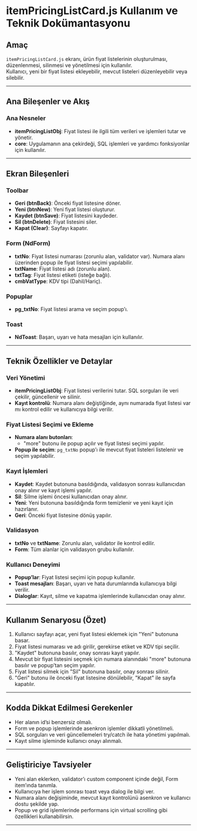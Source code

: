 # itemPricingListCard.js Kullanım ve Teknik Dokümantasyonu

## Amaç
`itemPricingListCard.js` ekranı, ürün fiyat listelerinin oluşturulması, düzenlenmesi, silinmesi ve yönetilmesi için kullanılır.  
Kullanıcı, yeni bir fiyat listesi ekleyebilir, mevcut listeleri düzenleyebilir veya silebilir.

---

## Ana Bileşenler ve Akış

### Ana Nesneler
- **itemPricingListObj**: Fiyat listesi ile ilgili tüm verileri ve işlemleri tutar ve yönetir.
- **core**: Uygulamanın ana çekirdeği, SQL işlemleri ve yardımcı fonksiyonlar için kullanılır.

---

## Ekran Bileşenleri

### Toolbar
- **Geri (btnBack)**: Önceki fiyat listesine döner.
- **Yeni (btnNew)**: Yeni fiyat listesi oluşturur.
- **Kaydet (btnSave)**: Fiyat listesini kaydeder.
- **Sil (btnDelete)**: Fiyat listesini siler.
- **Kapat (Clear)**: Sayfayı kapatır.

### Form (NdForm)
- **txtNo**: Fiyat listesi numarası (zorunlu alan, validator var). Numara alanı üzerinden popup ile fiyat listesi seçimi yapılabilir.
- **txtName**: Fiyat listesi adı (zorunlu alan).
- **txtTag**: Fiyat listesi etiketi (isteğe bağlı).
- **cmbVatType**: KDV tipi (Dahil/Hariç).

### Popuplar
- **pg_txtNo**: Fiyat listesi arama ve seçim popup’ı.

### Toast
- **NdToast**: Başarı, uyarı ve hata mesajları için kullanılır.

---

## Teknik Özellikler ve Detaylar

### Veri Yönetimi
- **itemPricingListObj**: Fiyat listesi verilerini tutar. SQL sorguları ile veri çekilir, güncellenir ve silinir.
- **Kayıt kontrolü**: Numara alanı değiştiğinde, aynı numarada fiyat listesi var mı kontrol edilir ve kullanıcıya bilgi verilir.

### Fiyat Listesi Seçimi ve Ekleme
- **Numara alanı butonları**: 
  - "more" butonu ile popup açılır ve fiyat listesi seçimi yapılır.
- **Popup ile seçim**: `pg_txtNo` popup’ı ile mevcut fiyat listeleri listelenir ve seçim yapılabilir.

### Kayıt İşlemleri
- **Kaydet**: Kaydet butonuna basıldığında, validasyon sonrası kullanıcıdan onay alınır ve kayıt işlemi yapılır.
- **Sil**: Silme işlemi öncesi kullanıcıdan onay alınır.
- **Yeni**: Yeni butonuna basıldığında form temizlenir ve yeni kayıt için hazırlanır.
- **Geri**: Önceki fiyat listesine dönüş yapılır.

### Validasyon
- **txtNo** ve **txtName**: Zorunlu alan, validator ile kontrol edilir.
- **Form**: Tüm alanlar için validasyon grubu kullanılır.

### Kullanıcı Deneyimi
- **Popup’lar**: Fiyat listesi seçimi için popup kullanılır.
- **Toast mesajları**: Başarı, uyarı ve hata durumlarında kullanıcıya bilgi verilir.
- **Dialoglar**: Kayıt, silme ve kapatma işlemlerinde kullanıcıdan onay alınır.

---

## Kullanım Senaryosu (Özet)
1. Kullanıcı sayfayı açar, yeni fiyat listesi eklemek için "Yeni" butonuna basar.
2. Fiyat listesi numarası ve adı girilir, gerekirse etiket ve KDV tipi seçilir.
3. "Kaydet" butonuna basılır, onay sonrası kayıt yapılır.
4. Mevcut bir fiyat listesini seçmek için numara alanındaki "more" butonuna basılır ve popup’tan seçim yapılır.
5. Fiyat listesi silmek için "Sil" butonuna basılır, onay sonrası silinir.
6. "Geri" butonu ile önceki fiyat listesine dönülebilir, "Kapat" ile sayfa kapatılır.

---

## Kodda Dikkat Edilmesi Gerekenler
- Her alanın id’si benzersiz olmalı.
- Form ve popup işlemlerinde asenkron işlemler dikkatli yönetilmeli.
- SQL sorguları ve veri güncellemeleri try/catch ile hata yönetimi yapılmalı.
- Kayıt silme işleminde kullanıcı onayı alınmalı.

---

## Geliştiriciye Tavsiyeler
- Yeni alan eklerken, validator’ı custom component içinde değil, Form item’ında tanımla.
- Kullanıcıya her işlem sonrası toast veya dialog ile bilgi ver.
- Numara alanı değişiminde, mevcut kayıt kontrolünü asenkron ve kullanıcı dostu şekilde yap.
- Popup ve grid işlemlerinde performans için virtual scrolling gibi özellikleri kullanabilirsin.

--- 